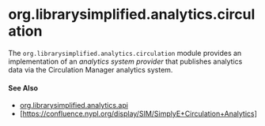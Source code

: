 org.librarysimplified.analytics.circulation
===

The `org.librarysimplified.analytics.circulation` module provides
an implementation of an _analytics system provider_ that publishes
analytics data via the Circulation Manager analytics system.

#### See Also

* [org.librarysimplified.analytics.api](../simplified-analytics-api/README.md)
* [https://confluence.nypl.org/display/SIM/SimplyE+Circulation+Analytics]
